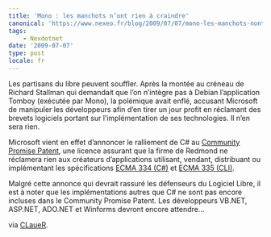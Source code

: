 ```yaml
---
title: 'Mono : les manchots n’ont rien à craindre'
canonical: 'https://www.nexeo.fr/blog/2009/07/07/mono-les-manchots-nont-rien-a-craindre/'
tags:
    - Nexdotnet
date: '2009-07-07'
type: post
locale: fr
---
```


Les partisans du libre peuvent souffler. Après la montée au créneau de Richard Stallman qui demandait que l’on n’intègre pas à Debian l’application Tomboy (exécutée par Mono), la polémique avait enflé, accusant Microsoft de manipuler les développeurs afin d’en tirer un jour profit en réclamant des brevets logiciels portant sur l’implémentation de ses technologies. Il n’en sera rien.

Microsoft vient en effet d’annoncer le ralliement de C# au [Community Promise Patent](http://www.microsoft.com/interop/cp/default.mspx), une licence assurant que la firme de Redmond ne réclamera rien aux créateurs d’applications utilisant, vendant, distribuant ou implémentant les spécifications [ECMA 334 (C#)](http://www.ecma-international.org/publications/standards/Ecma-334.htm) et [ECMA 335 (CLI)](http://www.ecma-international.org/publications/standards/Ecma-335.htm).

Malgré cette annonce qui devrait rassuré les défenseurs du Logiciel Libre, il est à noter que les implémentations autres que C# ne sont pas encore incluses dans le Community Promise Patent. Les développeurs VB.NET, ASP.NET, ADO.NET et Winforms devront encore attendre…

via [CLaueR](http://twitter.com/CLaueR/status/2511453056).
